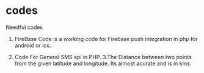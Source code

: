 # codes
Needful codes
1. FireBase Code is a working code for Firebase push integration in php for android or ios.

2. Code For General SMS api in PHP.
3.The Distance between two points from the given latitude and longitude. Its almost acurate and is in kms.
